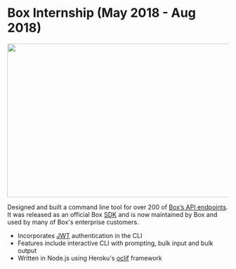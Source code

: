 # Box Internship (May 2018 - Aug 2018)

<img src="https://raw.githubusercontent.com/sujaygarlanka/personal-website/github-website/experience/cli-demo.gif" width="600" height="350"/>

Designed and built a command line tool for over 200 of [Box’s API endpoints](https://developer.box.com/reference/). It was released as an official Box [SDK](https://github.com/box/boxcli) and is now maintained by Box and used by many of Box's enterprise customers.

- Incorporates [JWT](https://jwt.io/) authentication in the CLI
- Features include interactive CLI with prompting, bulk input and bulk output
- Written in Node.js using Heroku's [oclif](https://oclif.io/) framework
